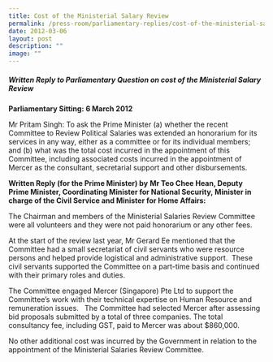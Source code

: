 ```yaml
---
title: Cost of the Ministerial Salary Review
permalink: /press-room/parliamentary-replies/cost-of-the-ministerial-salary-review/
date: 2012-03-06
layout: post
description: ""
image: ""
---
```

##### Written Reply to Parliamentary Question on cost of the Ministerial Salary Review

**Parliamentary Sitting: 6 March 2012**

Mr Pritam Singh: To ask the Prime Minister (a) whether the recent Committee to Review Political Salaries was extended an honorarium for its services in any way, either as a committee or for its individual members; and (b) what was the total cost incurred in the appointment of this Committee, including associated costs incurred in the appointment of Mercer as the consultant, secretarial support and other disbursements.

**Written Reply (for the Prime Minister) by** **Mr Teo Chee Hean, Deputy Prime Minister, Coordinating Minister for National Security, Minister in charge of the Civil Service and Minister for Home Affairs:**

The Chairman and members of the Ministerial Salaries Review Committee were all volunteers and they were not paid honorarium or any other fees. 

At the start of the review last year, Mr Gerard Ee mentioned that the Committee had a small secretariat of civil servants who were resource persons and helped provide logistical and administrative support.  These civil servants supported the Committee on a part-time basis and continued with their primary roles and duties.

The Committee engaged Mercer (Singapore) Pte Ltd to support the Committee’s work with their technical expertise on Human Resource and remuneration issues.   The Committee had selected Mercer after assessing bid proposals submitted by a total of three companies. The total consultancy fee, including GST, paid to Mercer was about $860,000.

No other additional cost was incurred by the Government in relation to the appointment of the Ministerial Salaries Review Committee.